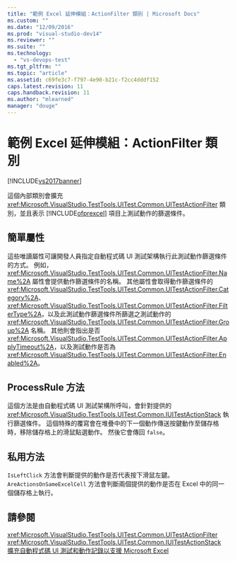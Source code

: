 ```yaml
---
title: "範例 Excel 延伸模組：ActionFilter 類別 | Microsoft Docs"
ms.custom: ""
ms.date: "12/09/2016"
ms.prod: "visual-studio-dev14"
ms.reviewer: ""
ms.suite: ""
ms.technology: 
  - "vs-devops-test"
ms.tgt_pltfrm: ""
ms.topic: "article"
ms.assetid: c69fe3c7-f797-4e90-b21c-f2cc4dddf152
caps.latest.revision: 11
caps.handback.revision: 11
ms.author: "mlearned"
manager: "douge"
---
```

# 範例 Excel 延伸模組：ActionFilter 類別
[!INCLUDE[vs2017banner](../code-quality/includes/vs2017banner.md)]

這個內部類別會擴充 <xref:Microsoft.VisualStudio.TestTools.UITest.Common.UITestActionFilter> 類別，並且表示 [!INCLUDE[ofprexcel](../test/includes/ofprexcel_md.md)] 項目上測試動作的篩選條件。  
  
## 簡單屬性  
 這些唯讀屬性可讓開發人員指定自動程式碼 UI 測試架構執行此測試動作篩選條件的方式。  例如，<xref:Microsoft.VisualStudio.TestTools.UITest.Common.UITestActionFilter.Name%2A> 屬性會提供動作篩選條件的名稱。  其他屬性會取得動作篩選條件的 <xref:Microsoft.VisualStudio.TestTools.UITest.Common.UITestActionFilter.Category%2A>、<xref:Microsoft.VisualStudio.TestTools.UITest.Common.UITestActionFilter.FilterType%2A>，以及此測試動作篩選條件所篩選之測試動作的 <xref:Microsoft.VisualStudio.TestTools.UITest.Common.UITestActionFilter.Group%2A> 名稱。  其他則會指出是否 <xref:Microsoft.VisualStudio.TestTools.UITest.Common.UITestActionFilter.ApplyTimeout%2A>，以及測試動作是否為 <xref:Microsoft.VisualStudio.TestTools.UITest.Common.UITestActionFilter.Enabled%2A>。  
  
## ProcessRule 方法  
 這個方法是由自動程式碼 UI 測試架構所呼叫，會針對提供的 <xref:Microsoft.VisualStudio.TestTools.UITest.Common.IUITestActionStack> 執行篩選條件。  這個特殊的覆寫會在堆疊中的下一個動作傳送按鍵動作至儲存格時，移除儲存格上的滑鼠點選動作。  然後它會傳回 `false`。  
  
## 私用方法  
 `IsLeftClick` 方法會判斷提供的動作是否代表按下滑鼠左鍵。  `AreActionsOnSameExcelCell` 方法會判斷兩個提供的動作是否在 Excel 中的同一個儲存格上執行。  
  
## 請參閱  
 <xref:Microsoft.VisualStudio.TestTools.UITest.Common.UITestActionFilter>   
 <xref:Microsoft.VisualStudio.TestTools.UITest.Common.IUITestActionStack>   
 [擴充自動程式碼 UI 測試和動作記錄以支援 Microsoft Excel](../test/extending-coded-ui-tests-and-action-recordings-to-support-microsoft-excel.md)